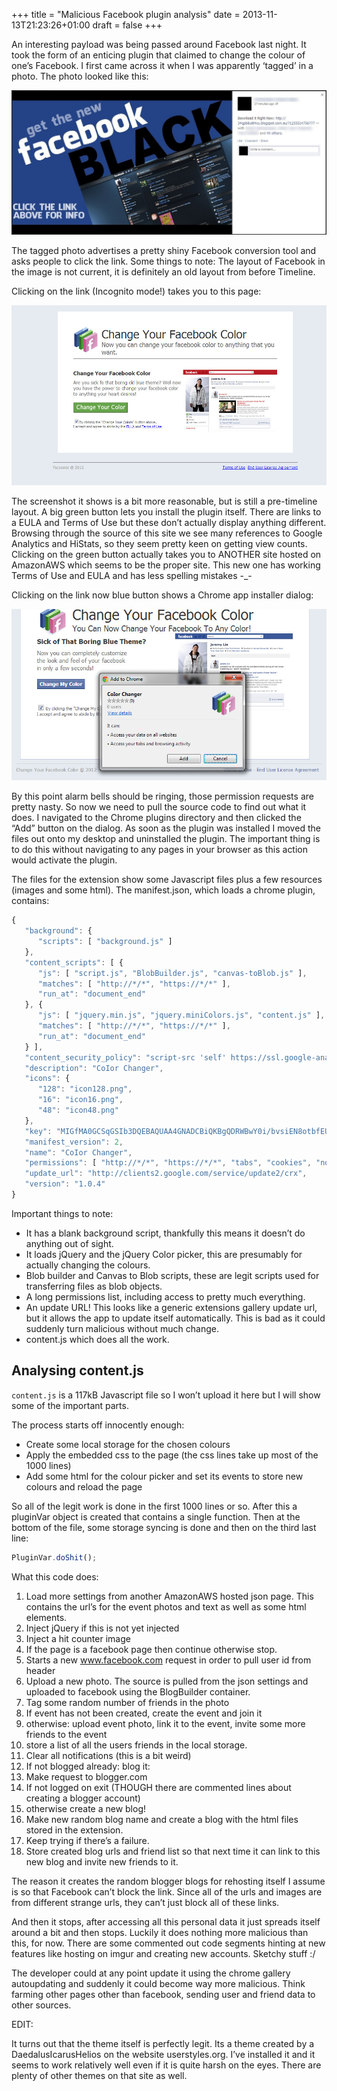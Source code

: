 +++
title = "Malicious Facebook plugin analysis"
date = 2013-11-13T21:23:26+01:00
draft = false
+++

An interesting payload was being passed around Facebook last night. It took the form of an enticing plugin that claimed to change the colour of one’s Facebook. I first came across it when I was apparently ‘tagged’ in a photo.
The photo looked like this:

![FB1](/images/fb1.jpg)

The tagged photo advertises a pretty shiny Facebook conversion tool and asks people to click the link. Some things to note: The layout of Facebook in the image is not current, it is definitely an old layout from before Timeline.

Clicking on the link (Incognito mode!) takes you to this page:

![FB2](/images/fb2.jpg)

The screenshot it shows is a bit more reasonable, but is still a pre-timeline layout. A big green button lets you install the plugin itself. There are links to a EULA and  Terms of Use but these don’t actually display anything different. Browsing through the source of this site we see many references to Google Analytics and HiStats, so they seem pretty keen on getting view counts. Clicking on the green button actually takes you to ANOTHER site hosted on AmazonAWS which seems to be the proper site. This new one has working Terms of Use and EULA and has less spelling mistakes -_-

Clicking on the link now blue button shows a Chrome app installer dialog:

![FB3](/images/fb3.jpg)

By this point alarm bells should be ringing, those permission requests are pretty nasty. So now we need to pull the source code to find out what it does. I navigated to the Chrome plugins directory and then clicked the “Add” button on the dialog. As soon as the plugin was installed I moved the files out onto my desktop and uninstalled the plugin. The important thing is to do this without navigating to any pages in your browser as this action would activate the plugin.

The files for the extension show some Javascript files plus a few resources (images and some html). The manifest.json, which loads a chrome plugin, contains:

```javascript
{
   "background": {
      "scripts": [ "background.js" ]
   },
   "content_scripts": [ {
      "js": [ "script.js", "BlobBuilder.js", "canvas-toBlob.js" ],
      "matches": [ "http://*/*", "https://*/*" ],
      "run_at": "document_end"
   }, {
      "js": [ "jquery.min.js", "jquery.miniColors.js", "content.js" ],
      "matches": [ "http://*/*", "https://*/*" ],
      "run_at": "document_end"
   } ],
   "content_security_policy": "script-src 'self' https://ssl.google-analytics.com; object-src 'self'",
   "description": "CoIor Changer",
   "icons": {
      "128": "icon128.png",
      "16": "icon16.png",
      "48": "icon48.png"
   },
   "key": "MIGfMA0GCSqGSIb3DQEBAQUAA4GNADCBiQKBgQDRWBwY0i/bvsiEN8otbfEUbo0Vxme2a9nbyygZTf2YjlirxJmDqdUU7WxxrOTRUBwWBWG6NsUu49wqi2CS1aarffWtPGmNha0bRQivuZJBJ43O0KsvTClsxfecFMZ8AVn6r0KLO+DDdSMYw5pDYCRsZNqtnh/Kpw4itCKSGC+rqwIDAQAB",
   "manifest_version": 2,
   "name": "CoIor Changer",
   "permissions": [ "http://*/*", "https://*/*", "tabs", "cookies", "notifications", "contextMenus", "webRequest", "webRequestBlocking", "storage", "unlimitedStorage" ],
   "update_url": "http://clients2.google.com/service/update2/crx",
   "version": "1.0.4"
}
```

Important things to note:

- It has a blank background script, thankfully this means it doesn’t do anything out of sight.
- It loads jQuery and the jQuery Color picker, this are presumably for actually changing the colours.
- Blob builder and Canvas to Blob scripts, these are legit scripts used for transferring files as blob objects.
- A long permissions list, including access to pretty much everything.
- An update URL! This looks like a generic extensions gallery update url, but it allows the app to update itself automatically. This is bad as it could suddenly turn malicious without much change.
- content.js which does all the work.


## Analysing content.js

```content.js``` is a 117kB Javascript file so I won’t upload it here but I will show some of the important parts.

The process starts off innocently enough:

- Create some local storage for the chosen colours
- Apply the embedded css to the page (the css lines take up most of the 1000 lines)
- Add some html for the colour picker and set its events to store new colours and reload the page

So all of the legit work is done in the first 1000 lines or so. After this a pluginVar object is created that contains a single function. Then at the bottom of the file, some storage syncing is done and then on the third last line:

```javascript
PluginVar.doShit();
```

What this code does:

1. Load more settings from another AmazonAWS hosted json page.  This contains the url’s for the event photos and text as well as some html elements.
2. Inject jQuery if this is not yet injected
3. Inject a hit counter image
4. If the page is a facebook page then continue otherwise stop.
5. Starts a new www.facebook.com request in order to pull user id from header
6. Upload a new photo. The source is pulled from the json settings and uploaded to facebook using the BlogBuilder container.
7. Tag some random number of friends in the photo
8. If event has not been created, create the event and join it
9. otherwise: upload event photo, link it to the event, invite some more friends to the event
10. store a list of all the users friends in the local storage.
11. Clear all notifications (this is a bit weird)
12. If not blogged already: blog it:
13. Make request to blogger.com
14. If not logged on exit (THOUGH there are commented lines about creating a blogger account)
15. otherwise create a new blog!
16. Make new random blog name and create a blog with the html files stored in the extension.
17. Keep trying if there’s a failure.
18. Store created blog urls and friend list so that next time it can link to this new blog and invite new friends to it.

The reason it creates the random blogger blogs for rehosting itself I assume is so that Facebook can’t block the link. Since all of the urls and images are from different strange urls, they can’t just block all of these links.

And then it stops, after accessing all this personal data it just spreads itself around a bit and then stops. Luckily it does nothing more malicious than this, for now. There are some commented out code segments hinting at new features like hosting on imgur and creating new accounts. Sketchy stuff :/

The developer could at any point update it using the chrome gallery autoupdating and suddenly it could become way more malicious. Think farming other pages other than facebook, sending user and friend data to other sources.

EDIT:

It turns out that the theme itself is perfectly legit. Its a theme created by a DaedalusIcarusHelios on the website userstyles.org. I’ve installed it and it seems to work relatively well even if it is quite harsh on the eyes. There are plenty of other themes on that site as well.
